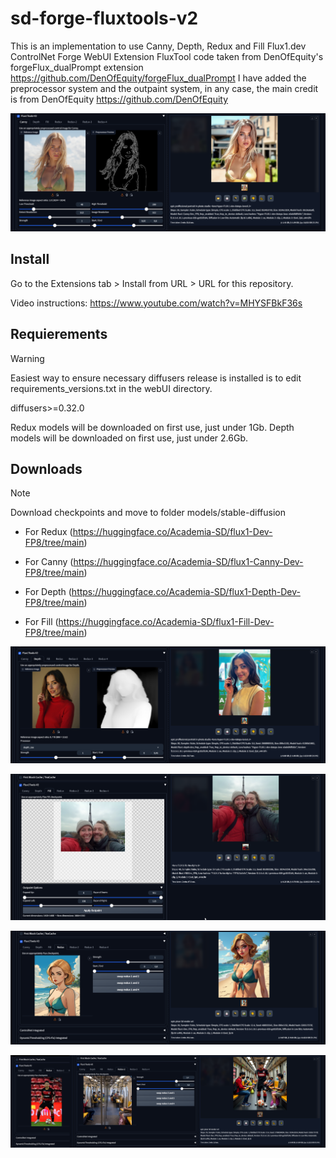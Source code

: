 # sd-forge-fluxtools-v2

This is an implementation to use Canny, Depth, Redux and Fill Flux1.dev ControlNet Forge WebUI Extension
FluxTool code taken from DenOfEquity's forgeFlux_dualPrompt extension https://github.com/DenOfEquity/forgeFlux_dualPrompt
I have added the preprocessor system and the outpaint system, in any case, the main credit is from DenOfEquity https://github.com/DenOfEquity

![image](https://github.com/AcademiaSD/sd-forge-fluxtools-v2/blob/main/assets/fluxtoolsv2_canny.webp)


## Install
Go to the Extensions tab > Install from URL > URL for this repository.

Video instructions: https://www.youtube.com/watch?v=MHYSFBkF36s


## Requierements
> [!WARNING]  
> Easiest way to ensure necessary diffusers release is installed is to edit requirements_versions.txt in the webUI directory.
> 
> diffusers>=0.32.0
>
> Redux models will be downloaded on first use, just under 1Gb.
> Depth models will be downloaded on first use, just under 2.6Gb.


## Downloads
> [!NOTE]  
> Download checkpoints and move to folder models/stable-diffusion
>
> - For Redux
>   (https://huggingface.co/Academia-SD/flux1-Dev-FP8/tree/main)
>
> - For Canny 
>   (https://huggingface.co/Academia-SD/flux1-Canny-Dev-FP8/tree/main)
>
> - For Depth
>   (https://huggingface.co/Academia-SD/flux1-Depth-Dev-FP8/tree/main)
>
> - For Fill
>   (https://huggingface.co/Academia-SD/flux1-Fill-Dev-FP8/tree/main)
>

![image](https://github.com/AcademiaSD/sd-forge-fluxtools-v2/blob/main/assets/fluxtoolsv2_depth.webp)

![image](https://github.com/AcademiaSD/sd-forge-fluxtools-v2/blob/main/assets/fluxtoolsv2_fill_outpaint.png)

![image](https://github.com/AcademiaSD/sd-forge-fluxtools-v2/blob/main/assets/fluxtoolsv2_redux_simple.webp)

![image](https://github.com/AcademiaSD/sd-forge-fluxtools-v2/blob/main/assets/fluxtoolsv2_redux_multi.webp)
